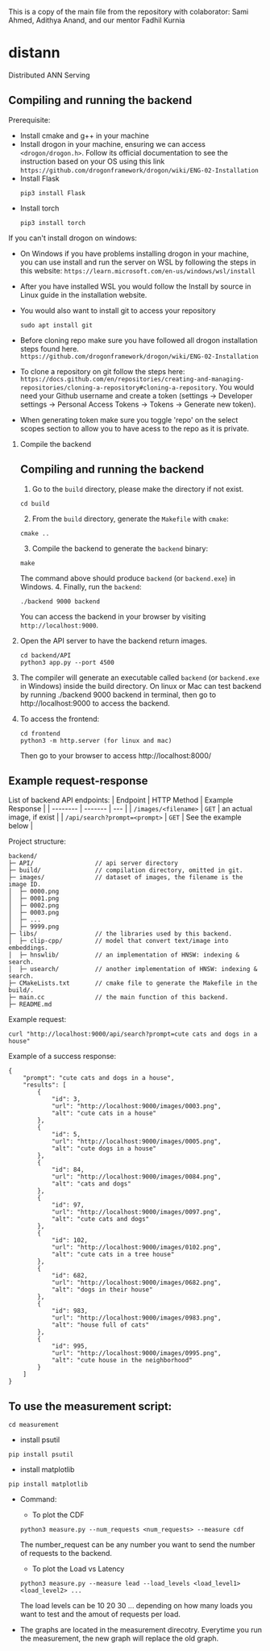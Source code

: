 This is a copy of the main file from the repository with colaborator: Sami Ahmed, Adithya Anand, and our mentor Fadhil Kurnia

# distann
Distributed ANN Serving

## Compiling and running the backend

Prerequisite:
- Install cmake and g++ in your machine
- Install drogon in your machine, ensuring we can access `<drogon/drogon.h>`.
  Follow its official documentation to see the instruction based on your OS using this link `https://github.com/drogonframework/drogon/wiki/ENG-02-Installation`
- Install Flask 
  ```
  pip3 install Flask
  ```
- Install torch 
  ```
  pip3 install torch
  ```

If you can't install drogon on windows: 

- On Windows if you have problems installing drogon in your machine, you can use install and run the server on WSL by following the steps in this website: `https://learn.microsoft.com/en-us/windows/wsl/install` 

- After you have installed WSL you would follow the Install by source in Linux guide in the installation website. 

- You would also want to install git to access your repository
  ```
  sudo apt install git
  ```

- Before cloning repo make sure you have followed all drogon installation steps found here. `https://github.com/drogonframework/drogon/wiki/ENG-02-Installation`

- To clone a repository on git follow the steps here: `https://docs.github.com/en/repositories/creating-and-managing-repositories/cloning-a-repository#cloning-a-repository`. 
You would need your Github username and create a token (settings -> Developer settings -> Personal Access Tokens -> Tokens -> Generate new token).

- When generating token make sure you toggle 'repo' on the select scopes section to allow you to have acess to the repo as it is private.  

1. Compile the backend
    ## Compiling and running the backend
    1. Go to the `build` directory, please make the directory if not exist.
      ```
      cd build
      ```
    2. From the `build` directory, generate the `Makefile` with `cmake`:
      ```
      cmake ..
      ```
    3. Compile the backend to generate the `backend` binary:
      ```
      make
      ```
      The command above should produce `backend` (or `backend.exe`) in Windows.
    4. Finally, run the `backend`:
      ```
      ./backend 9000 backend
      ```
      You can access the backend in your browser by visiting 
      `http://localhost:9000`.

2. Open the API server to have the backend return images. 
    ```
    cd backend/API
    python3 app.py --port 4500
    ```

3. The compiler will generate an executable called `backend` (or `backend.exe` in Windows) inside the build directory. On linux or Mac can test backend by running ./backend 9000 backend in terminal, then go to http://localhost:9000 to access the backend. 

4. To access the frontend: 

    ```
    cd frontend
    python3 -m http.server (for linux and mac)
    ```
    Then go to your browser to access http://localhost:8000/

## Example request-response

List of backend API endpoints:
| Endpoint                       | HTTP Method   | Example Response          |
| --------                       | -------       |  ---                      |
| `/images/<filename>`           | `GET`         | an actual image, if exist |
| `/api/search?prompt=<prompt>`  | `GET`         | See the example below     |

Project structure:
```
backend/
├─ API/                 // api server directory 
├─ build/               // compilation directory, omitted in git.
├─ images/              // dataset of images, the filename is the image ID.
│  ├─ 0000.png
│  ├─ 0001.png
│  ├─ 0002.png
│  ├─ 0003.png
│  ├─ ...
│  ├─ 9999.png
├─ libs/                // the libraries used by this backend.
│  ├─ clip-cpp/         // model that convert text/image into embeddings.
│  ├─ hnswlib/          // an implementation of HNSW: indexing & search.
│  ├─ usearch/          // another implementation of HNSW: indexing & search.
├─ CMakeLists.txt       // cmake file to generate the Makefile in the build/.
├─ main.cc              // the main function of this backend.
├─ README.md
```
Example request:
```
curl "http://localhost:9000/api/search?prompt=cute cats and dogs in a house"
```
Example of a success response:
```
{
    "prompt": "cute cats and dogs in a house",
    "results": [
        {
            "id": 3,
            "url": "http://localhost:9000/images/0003.png",
            "alt": "cute cats in a house"
        },
        {
            "id": 5,
            "url": "http://localhost:9000/images/0005.png",
            "alt": "cute dogs in a house"
        },
        {
            "id": 84,
            "url": "http://localhost:9000/images/0084.png",
            "alt": "cats and dogs"
        },
        {
            "id": 97,
            "url": "http://localhost:9000/images/0097.png",
            "alt": "cute cats and dogs"
        },
        {
            "id": 102,
            "url": "http://localhost:9000/images/0102.png",
            "alt": "cute cats in a tree house"
        },
        {
            "id": 682,
            "url": "http://localhost:9000/images/0682.png",
            "alt": "dogs in their house"
        },
        {
            "id": 983,
            "url": "http://localhost:9000/images/0983.png",
            "alt": "house full of cats"
        },
        {
            "id": 995,
            "url": "http://localhost:9000/images/0995.png",
            "alt": "cute house in the neighborhood"
        }
    ]
}
```

## To use the measurement script: 
```
cd measurement
```
  - install psutil
  ```
  pip install psutil
  ```
  - install matplotlib
  ```
  pip install matplotlib
  ```
- Command: 
  - To plot the CDF 
  ```
  python3 measure.py --num_requests <num_requests> --measure cdf
  ```
    The number_request can be any number you want to send the number of requests to the backend.

  - To plot the Load vs Latency  
  ```
  python3 measure.py --measure lead --load_levels <load_level1> <load_level2> ...
  ```
    The load levels can be 10 20 30 ... 
    depending on how many loads you want to test and the amout of requests per load. 

- The graphs are located in the measurement direcotry. Everytime you run the measurement, the new graph will replace the old graph. 
